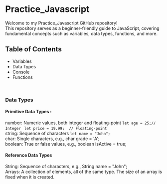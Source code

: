 # Practice_Javascript

Welcome to my Practice_Javascript GitHub repository! <br>
This repository serves as a beginner-friendly guide to JavaScript, covering fundamental concepts such as variables, data types, functions, and more.

## Table of Contents

- Variables
- Data Types
- Console
- Functions

<br/>

### Data Types
#### Primitive Data Types :<br/>
number: Numeric values, both integer and floating-point ```let age = 25;// Integer ``` ```let price = 19.99;  // Floating-point```<br/>
string: Sequence of characters ```let name = "John";```<br/>
char: Single characters, e.g., char grade = 'A';<br/>
boolean: True or false values, e.g., boolean isActive = true;<br/>
#### Reference Data Types<br/>
String: Sequence of characters, e.g., String name = "John";<br/>
Arrays: A collection of elements, all of the same type. The size of an array is fixed when it is created.<br/>

<br/>

